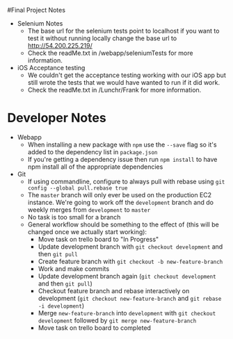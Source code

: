 #Final Project Notes

* Selenium Notes
	* The base url for the selenium tests point to localhost if you want to test it without running locally change the base url to http://54.200.225.219/ 
	* Check the readMe.txt in /webapp/seleniumTests for more information.
* iOS Acceptance testing
	* We couldn't get the acceptance testing working with our iOS app but still wrote the tests that we would have wanted to run if it did work.
	* Check the readMe.txt in /Lunchr/Frank for more information.


# Developer Notes
* Webapp
	* When installing a new package with `npm` use the `--save` flag so it's added to the dependency list in `package.json`
	* If you're getting a dependency issue then run `npm install` to have npm install all of the appropriate dependencies
* Git
	* If using commandline, configure to always pull with rebase using `git config --global pull.rebase true`
	* The `master` branch will only ever be used on the production EC2 instance. We're going to work off the `development` branch and do weekly merges from `development` to `master`
	* No task is too small for a branch
	* General workflow should be something to the effect of (this will be changed once we actually start working):
		* Move task on trello board to "In Progress"
		* Update development branch with `git checkout development` and then `git pull`
		* Create feature branch with `git checkout -b new-feature-branch`
		* Work and make commits
		* Update development branch again (`git checkout development` and then `git pull`)
		* Checkout feature branch and rebase interactively on development (`git checkout new-feature-branch` and `git rebase -i development`)
		* Merge `new-feature-branch` into `development` with `git checkout development` followed by `git merge new-feature-branch`
		* Move task on trello board to completed
